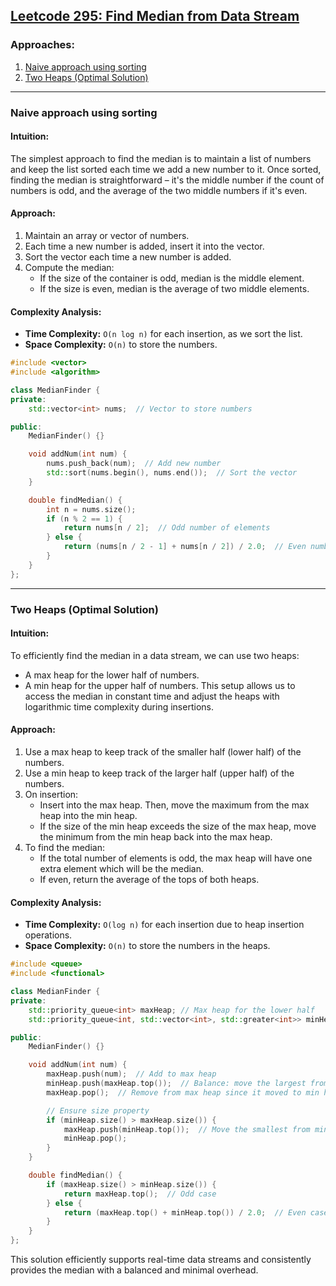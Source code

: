 ## [Leetcode 295: Find Median from Data Stream](https://leetcode.com/problems/find-median-from-data-stream/)

### Approaches:
1. [Naive approach using sorting](#naive-approach-using-sorting)
2. [Two Heaps (Optimal Solution)](#two-heaps-optimal-solution)

---

### Naive approach using sorting

#### Intuition:
The simplest approach to find the median is to maintain a list of numbers and keep the list sorted each time we add a new number to it. Once sorted, finding the median is straightforward – it's the middle number if the count of numbers is odd, and the average of the two middle numbers if it's even.

#### Approach:
1. Maintain an array or vector of numbers.
2. Each time a new number is added, insert it into the vector.
3. Sort the vector each time a new number is added.
4. Compute the median:
   - If the size of the container is odd, median is the middle element.
   - If the size is even, median is the average of two middle elements.

#### Complexity Analysis:
- **Time Complexity:** `O(n log n)` for each insertion, as we sort the list.
- **Space Complexity:** `O(n)` to store the numbers.

```cpp
#include <vector>
#include <algorithm>

class MedianFinder {
private:
    std::vector<int> nums;  // Vector to store numbers

public:
    MedianFinder() {}

    void addNum(int num) {
        nums.push_back(num);  // Add new number
        std::sort(nums.begin(), nums.end());  // Sort the vector
    }

    double findMedian() {
        int n = nums.size();
        if (n % 2 == 1) {
            return nums[n / 2];  // Odd number of elements
        } else {
            return (nums[n / 2 - 1] + nums[n / 2]) / 2.0;  // Even number of elements
        }
    }
};
```

---

### Two Heaps (Optimal Solution)

#### Intuition:
To efficiently find the median in a data stream, we can use two heaps:
- A max heap for the lower half of numbers.
- A min heap for the upper half of numbers.
This setup allows us to access the median in constant time and adjust the heaps with logarithmic time complexity during insertions.

#### Approach:
1. Use a max heap to keep track of the smaller half (lower half) of the numbers.
2. Use a min heap to keep track of the larger half (upper half) of the numbers.
3. On insertion:
   - Insert into the max heap. Then, move the maximum from the max heap into the min heap.
   - If the size of the min heap exceeds the size of the max heap, move the minimum from the min heap back into the max heap.
4. To find the median:
   - If the total number of elements is odd, the max heap will have one extra element which will be the median.
   - If even, return the average of the tops of both heaps.

#### Complexity Analysis:
- **Time Complexity:** `O(log n)` for each insertion due to heap insertion operations.
- **Space Complexity:** `O(n)` to store the numbers in the heaps.

```cpp
#include <queue>
#include <functional>

class MedianFinder {
private:
    std::priority_queue<int> maxHeap; // Max heap for the lower half
    std::priority_queue<int, std::vector<int>, std::greater<int>> minHeap; // Min heap for the upper half

public:
    MedianFinder() {}

    void addNum(int num) {
        maxHeap.push(num);  // Add to max heap
        minHeap.push(maxHeap.top());  // Balance: move the largest from max heap to min heap
        maxHeap.pop();  // Remove from max heap since it moved to min heap

        // Ensure size property
        if (minHeap.size() > maxHeap.size()) {
            maxHeap.push(minHeap.top());  // Move the smallest from min heap back to max heap
            minHeap.pop();
        }
    }

    double findMedian() {
        if (maxHeap.size() > minHeap.size()) {
            return maxHeap.top();  // Odd case
        } else {
            return (maxHeap.top() + minHeap.top()) / 2.0;  // Even case
        }
    }
};
```

This solution efficiently supports real-time data streams and consistently provides the median with a balanced and minimal overhead.

